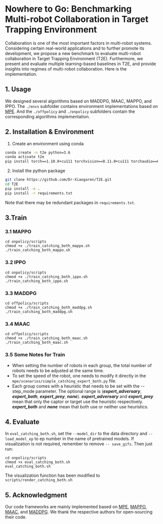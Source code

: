 # Nowhere to Go: Benchmarking Multi-robot Collaboration in Target Trapping Environment

Collaboration is one of the most important factors in multi-robot systems. Considering certain real-world applications and to further promote its development, we propose a new benchmark to evaluate multi-robot collaboration in Target Trapping Environment (T2E). Furthermore, we present and evaluate multiple learning-based baselines in T2E, and provide insights into regimes of multi-robot collaboration. Here is the implementation. 

## 1. Usage

We designed several algorithms based on MADDPG, MAAC, MAPPO, and IPPO. The `./envs` subfolder contains environment implementations based on [MPE](https://github.com/openai/multiagent-particle-envs.). And the `./offpolicy` and `./onpolicy` subfolders contain the corresponding algorithms implementation.

## 2. Installation & Environment
1. Create an environment using conda
```bash
conda create -n t2e python=3.6
conda activate t2e
pip install torch==1.10.0+cu111 torchvision==0.11.0+cu111 torchaudio==0.10.0 -f https://download.pytorch.org/whl/torch_stable.html
```
2. Install the python package
```bash
git clone https://github.com/Dr-Xiaogaren/T2E.git
cd T2E
pip install -e .
pip install -r requirements.txt
```
Note that there may be redundant packages in `requirements.txt`.

## 3.Train
### 3.1 MAPPO
```
cd onpolicy/scripts
chmod +x ./train_catching_both_mappo.sh
./train_catching_both_mappo.sh
```
### 3.2 IPPO
```
cd onpolicy/scripts
chmod +x ./train_catching_both_ippo.sh
./train_catching_both_ippo.sh
```
### 3.3 MADDPG

```
cd offpolicy/scripts
chmod +x ./train_catching_both_maddpg.sh
./train_catching_both_maddpg.sh
```
### 3.4 MAAC

```
cd offpolicy/scripts
chmod +x ./train_catching_both_maac.sh
./train_catching_both_maac.sh
```
### 3.5 Some Notes for Train
* When setting the number of robots in each group, the total number of robots needs to be adjusted at the same time.
* To set the speed of the robot, one needs to modify it directly in the `mpe/scenarios/simple_catching_expert_both.py` file.
* Each group comes with a heuristic that needs to be set with the --step_mode parameter. The optional range is (***expert_adversary***, ***expert_both***, ***expert_prey***, ***none***). ***expert_adversary*** and ***expert_prey*** mean that only the captor or target use the heuristic respectively. ***expert_both*** and ***none*** mean that both use or neither use heuristics.

## 4. Evaluate
In `eval_catching_both.sh`, set the `--model_dir` to the data directory and `--load_model_ep` to ep number in the name of pretrained models. If visualization is not required, remember to remove `-- save_gifs`. Then just run:
```
cd onpolicy/scripts
chmod +x eval_catching_both.sh
eval_catching_both.sh
```
The visualization function has been modified to `scripts/render_catching_both.sh`

## 5. Acknowledgment
Our code frameworks are mainly implemented based on [MPE](https://github.com/openai/multiagent-particle-envs.), [MAPPO](https://github.com/marlbenchmark/on-policy.), [MAAC](https://github.com/shariqiqbal2810/MAAC.), and [MADDPG](https://github.com/shariqiqbal2810/maddpg-pytorch.). We thank the respective authors for open-sourcing their code.
